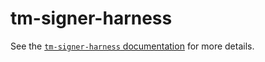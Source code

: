 # tm-signer-harness

See the [`tm-signer-harness`
documentation](https://docs.tendermint.com/main/tools/remote-signer-validation.html)
for more details.
